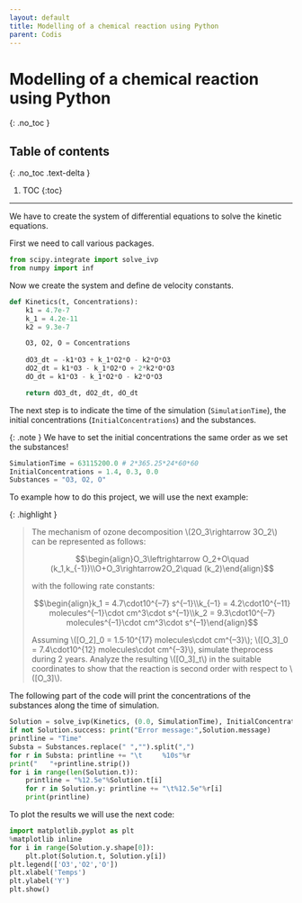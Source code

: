 ```yaml
---
layout: default
title: Modelling of a chemical reaction using Python
parent: Codis
---
```


# **Modelling of a chemical reaction using Python**
{: .no_toc }

## Table of contents
{: .no_toc .text-delta }

1. TOC
{:toc}

---

We have to create the system of differential equations to solve the kinetic equations.

First we need to call various packages.

```py
from scipy.integrate import solve_ivp
from numpy import inf
```

Now we create the system and define de velocity constants.

```py
def Kinetics(t, Concentrations):
	k1 = 4.7e-7
	k_1 = 4.2e-11
	k2 = 9.3e-7

	O3, O2, O = Concentrations
	
	dO3_dt = -k1*O3 + k_1*O2*O - k2*O*O3
	dO2_dt = k1*O3 - k_1*O2*O + 2*k2*O*O3
	dO_dt = k1*O3 - k_1*O2*O - k2*O*O3

	return dO3_dt, dO2_dt, dO_dt
```

The next step is to indicate the time of the simulation (`SimulationTime`), the initial concentrations (`InitialConcentrations`) and the substances.

{: .note }
We have to set the initial concentrations the same order as we set the substances!

```py
SimulationTime = 63115200.0 # 2*365.25*24*60*60
InitialConcentrations = 1.4, 0.3, 0.0
Substances = "O3, O2, O"
```

To example how to do this project, we will use the next example:

{: .highlight }
>The mechanism of ozone decomposition \\(2O_3\rightarrow 3O_2\\) can be represented as follows:
>
>$$\begin{align}O_3\leftrightarrow O_2+O\quad (k_1,k_{-1})\\O+O_3\rightarrow2O_2\quad (k_2)\end{align}$$
>
>with the following rate constants:
>
>$$\begin{align}k_1 = 4.7\cdot10^{–7} s^{–1}\\k_{–1} = 4.2\cdot10^{–11} molecules^{–1}\cdot cm^3\cdot s^{–1}\\k_2 = 9.3\cdot10^{–7} molecules^{–1}\cdot cm^3\cdot s^{–1}\end{align}$$
>
>Assuming \\([O_2]_0 = 1.5·10^{17} molecules\cdot cm^{–3}\\); \\([O_3]_0 = 7.4\cdot10^{12} molecules\cdot cm^{–3}\\), simulate theprocess during 2 years.
>Analyze the resulting \\([O_3]_t\\) in the suitable coordinates to show that the reaction is second order with respect to \\([O_3]\\).


The following part of the code will print the concentrations of the substances along the time of simulation.

```py
Solution = solve_ivp(Kinetics, (0.0, SimulationTime), InitialConcentrations, method='Radau', max_step=inf)
if not Solution.success: print("Error message:",Solution.message)
printline = "Time"
Substa = Substances.replace(" ","").split(",")
for r in Substa: printline += "\t     %10s"%r
print("   "+printline.strip())
for i in range(len(Solution.t)):
	printline = "%12.5e"%Solution.t[i]
	for r in Solution.y: printline += "\t%12.5e"%r[i]
	print(printline)
```

To plot the results we will use the next code:

```py
import matplotlib.pyplot as plt
%matplotlib inline
for i in range(Solution.y.shape[0]):
	plt.plot(Solution.t, Solution.y[i])
plt.legend(['O3','O2','O'])
plt.xlabel('Temps')
plt.ylabel('Y')
plt.show()
```
